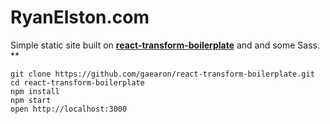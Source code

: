 RyanElston.com
=====================

Simple static site built on  **[react-transform-boilerplate](https://github.com/gaearon/react-transform-boilerplate)** and and some Sass.  
**

```
git clone https://github.com/gaearon/react-transform-boilerplate.git
cd react-transform-boilerplate
npm install
npm start
open http://localhost:3000
```

